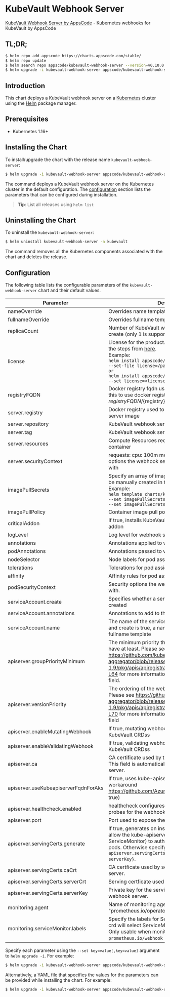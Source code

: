 # KubeVault Webhook Server

[KubeVault Webhook Server by AppsCode](https://github.com/kubevault) - Kubernetes webhooks for KubeVault by AppsCode

## TL;DR;

```bash
$ helm repo add appscode https://charts.appscode.com/stable/
$ helm repo update
$ helm search repo appscode/kubevault-webhook-server --version=v0.10.0
$ helm upgrade -i kubevault-webhook-server appscode/kubevault-webhook-server -n kubevault --create-namespace --version=v0.10.0
```

## Introduction

This chart deploys a KubeVault webhook server on a [Kubernetes](http://kubernetes.io) cluster using the [Helm](https://helm.sh) package manager.

## Prerequisites

- Kubernetes 1.16+

## Installing the Chart

To install/upgrade the chart with the release name `kubevault-webhook-server`:

```bash
$ helm upgrade -i kubevault-webhook-server appscode/kubevault-webhook-server -n kubevault --create-namespace --version=v0.10.0
```

The command deploys a KubeVault webhook server on the Kubernetes cluster in the default configuration. The [configuration](#configuration) section lists the parameters that can be configured during installation.

> **Tip**: List all releases using `helm list`

## Uninstalling the Chart

To uninstall the `kubevault-webhook-server`:

```bash
$ helm uninstall kubevault-webhook-server -n kubevault
```

The command removes all the Kubernetes components associated with the chart and deletes the release.

## Configuration

The following table lists the configurable parameters of the `kubevault-webhook-server` chart and their default values.

|              Parameter               |                                                                                                                                                                                        Description                                                                                                                                                                                        |                  Default                  |
|--------------------------------------|-------------------------------------------------------------------------------------------------------------------------------------------------------------------------------------------------------------------------------------------------------------------------------------------------------------------------------------------------------------------------------------------|-------------------------------------------|
| nameOverride                         | Overrides name template                                                                                                                                                                                                                                                                                                                                                                   | <code>""</code>                           |
| fullnameOverride                     | Overrides fullname template                                                                                                                                                                                                                                                                                                                                                               | <code>""</code>                           |
| replicaCount                         | Number of KubeVault webhook server replicas to create (only 1 is supported)                                                                                                                                                                                                                                                                                                               | <code>1</code>                            |
| license                              | License for the product. Get a license by following the steps from [here](https://kubevault.com/docs/latest/setup/install/enterprise/#get-a-trial-license). <br> Example: <br> `helm install appscode/kubevault-ops-manager \` <br> `--set-file license=/path/to/license/file` <br> `or` <br> `helm install appscode/kubevault-ops-manager \` <br> `--set license=<license file content>` | <code>""</code>                           |
| registryFQDN                         | Docker registry fqdn used to pull docker images Set this to use docker registry hosted at ${registryFQDN}/${registry}/${image}                                                                                                                                                                                                                                                            | <code>""</code>                           |
| server.registry                      | Docker registry used to pull KubeVault webhook server image                                                                                                                                                                                                                                                                                                                               | <code>kubevault</code>                    |
| server.repository                    | KubeVault webhook server container image                                                                                                                                                                                                                                                                                                                                                  | <code>vault-operator</code>               |
| server.tag                           | KubeVault webhook server container image tag                                                                                                                                                                                                                                                                                                                                              | <code>""</code>                           |
| server.resources                     | Compute Resources required by the webhook server container                                                                                                                                                                                                                                                                                                                                | <code>{}</code>                           |
| server.securityContext               | requests: cpu: 100m memory: 128Mi Security options the webhook server container should run with                                                                                                                                                                                                                                                                                           | <code>{}</code>                           |
| imagePullSecrets                     | Specify an array of imagePullSecrets. Secrets must be manually created in the namespace. <br> Example: <br> `helm template charts/kubevault-webhook-server \` <br> `--set imagePullSecrets[0].name=sec0 \` <br> `--set imagePullSecrets[1].name=sec1`                                                                                                                                     | <code>[]</code>                           |
| imagePullPolicy                      | Container image pull policy                                                                                                                                                                                                                                                                                                                                                               | <code>IfNotPresent</code>                 |
| criticalAddon                        | If true, installs KubeVault webhook server as critical addon                                                                                                                                                                                                                                                                                                                              | <code>false</code>                        |
| logLevel                             | Log level for webhook server                                                                                                                                                                                                                                                                                                                                                              | <code>3</code>                            |
| annotations                          | Annotations applied to webhook server deployment                                                                                                                                                                                                                                                                                                                                          | <code>{}</code>                           |
| podAnnotations                       | Annotations passed to webhook server pod(s).                                                                                                                                                                                                                                                                                                                                              | <code>{}</code>                           |
| nodeSelector                         | Node labels for pod assignment                                                                                                                                                                                                                                                                                                                                                            | <code>{"kubernetes.io/os":"linux"}</code> |
| tolerations                          | Tolerations for pod assignment                                                                                                                                                                                                                                                                                                                                                            | <code>[]</code>                           |
| affinity                             | Affinity rules for pod assignment                                                                                                                                                                                                                                                                                                                                                         | <code>{}</code>                           |
| podSecurityContext                   | Security options the webhook server pod should run with.                                                                                                                                                                                                                                                                                                                                  | <code>{}</code>                           |
| serviceAccount.create                | Specifies whether a service account should be created                                                                                                                                                                                                                                                                                                                                     | <code>true</code>                         |
| serviceAccount.annotations           | Annotations to add to the service account                                                                                                                                                                                                                                                                                                                                                 | <code>{}</code>                           |
| serviceAccount.name                  | The name of the service account to use. If not set and create is true, a name is generated using the fullname template                                                                                                                                                                                                                                                                    | <code>""</code>                           |
| apiserver.groupPriorityMinimum       | The minimum priority the webhook api group should have at least. Please see https://github.com/kubernetes/kube-aggregator/blob/release-1.9/pkg/apis/apiregistration/v1beta1/types.go#L58-L64 for more information on proper values of this field.                                                                                                                                         | <code>10000</code>                        |
| apiserver.versionPriority            | The ordering of the webhook api inside of the group. Please see https://github.com/kubernetes/kube-aggregator/blob/release-1.9/pkg/apis/apiregistration/v1beta1/types.go#L66-L70 for more information on proper values of this field                                                                                                                                                      | <code>15</code>                           |
| apiserver.enableMutatingWebhook      | If true, mutating webhook is configured for KubeVault CRDss                                                                                                                                                                                                                                                                                                                               | <code>true</code>                         |
| apiserver.enableValidatingWebhook    | If true, validating webhook is configured for KubeVault CRDss                                                                                                                                                                                                                                                                                                                             | <code>true</code>                         |
| apiserver.ca                         | CA certificate used by the Kubernetes api server. This field is automatically assigned by the webhook server.                                                                                                                                                                                                                                                                             | <code>not-ca-cert</code>                  |
| apiserver.useKubeapiserverFqdnForAks | If true, uses kube-apiserver FQDN for AKS cluster to workaround https://github.com/Azure/AKS/issues/522 (default true)                                                                                                                                                                                                                                                                    | <code>true</code>                         |
| apiserver.healthcheck.enabled        | healthcheck configures the readiness and liveliness probes for the webhook server pod.                                                                                                                                                                                                                                                                                                    | <code>false</code>                        |
| apiserver.port                       | Port used to expose the webhook server apiserver                                                                                                                                                                                                                                                                                                                                          | <code>8443</code>                         |
| apiserver.servingCerts.generate      | If true, generates on install/upgrade the certs that allow the kube-apiserver (and potentially ServiceMonitor) to authenticate webhook servers pods. Otherwise specify certs in `apiserver.servingCerts.{caCrt, serverCrt, serverKey}`.                                                                                                                                                   | <code>true</code>                         |
| apiserver.servingCerts.caCrt         | CA certficate used by serving certificate of webhook server.                                                                                                                                                                                                                                                                                                                              | <code>""</code>                           |
| apiserver.servingCerts.serverCrt     | Serving certficate used by webhook server.                                                                                                                                                                                                                                                                                                                                                | <code>""</code>                           |
| apiserver.servingCerts.serverKey     | Private key for the serving certificate used by webhook server.                                                                                                                                                                                                                                                                                                                           | <code>""</code>                           |
| monitoring.agent                     | Name of monitoring agent (one of "prometheus.io", "prometheus.io/operator", "prometheus.io/builtin")                                                                                                                                                                                                                                                                                      | <code>""</code>                           |
| monitoring.serviceMonitor.labels     | Specify the labels for ServiceMonitor. Prometheus crd will select ServiceMonitor using these labels. Only usable when monitoring agent is `prometheus.io/webhook server`.                                                                                                                                                                                                                 | <code>{}</code>                           |


Specify each parameter using the `--set key=value[,key=value]` argument to `helm upgrade -i`. For example:

```bash
$ helm upgrade -i kubevault-webhook-server appscode/kubevault-webhook-server -n kubevault --create-namespace --version=v0.10.0 --set replicaCount=1
```

Alternatively, a YAML file that specifies the values for the parameters can be provided while
installing the chart. For example:

```bash
$ helm upgrade -i kubevault-webhook-server appscode/kubevault-webhook-server -n kubevault --create-namespace --version=v0.10.0 --values values.yaml
```
